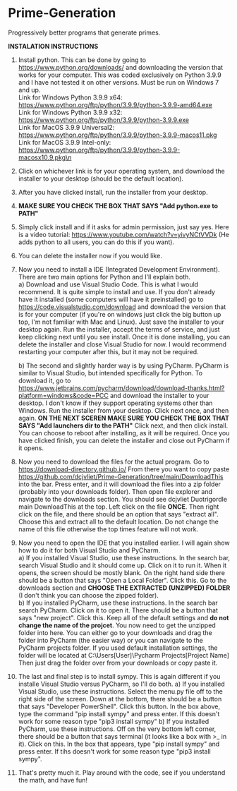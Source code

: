# Prime-Generation
Progressively better programs that generate primes.

**INSTALATION INSTRUCTIONS**

1. Install python. This can be done by going to https://www.python.org/downloads/ and downloading the version that works for your computer. This was coded exclusively on Python 3.9.9 and I have not tested it on other versions. Must be run on Windows 7 and up.     
   Link for Windows Python 3.9.9 x64: https://www.python.org/ftp/python/3.9.9/python-3.9.9-amd64.exe                                                                                                                                                                                                                                                                                                
   Link for Windows Python 3.9.9 x32: https://www.python.org/ftp/python/3.9.9/python-3.9.9.exe                                                                                                                                                                   
   Link for MacOS 3.9.9 Universal2: https://www.python.org/ftp/python/3.9.9/python-3.9.9-macos11.pkg                                                                                                                                                             
   Link for MacOS 3.9.9 Intel-only: https://www.python.org/ftp/python/3.9.9/python-3.9.9-macosx10.9.pkg\n
2. Click on whichever link is for your operating system, and download the installer to your desktop (should be the default location).
3. After you have clicked install, run the installer from your desktop.
4. **MAKE SURE YOU CHECK THE BOX THAT SAYS "Add python.exe to PATH"**
5. Simply click install and if it asks for admin permission, just say yes. Here is a video tutorial: https://www.youtube.com/watch?v=yivyNCtVVDk (He adds python to all users, you can do this if you want).
6. You can delete the installer now if you would like.
7. Now you need to install a IDE (Integrated Development Environment). There are two main options for Python and I'll explain both.                      
   a) Download and use Visual Studio Code. This is what I would recommend. It is quite simple to install and use. If you don't already have it installed (some computers will have it preinstalled) go to https://code.visualstudio.com/download and download the version that is for your computer (if you're on windows just click the big button up top, I'm not familiar with Mac and Linux). Just save the installer to your desktop again. Run the installer, accept the terms of service, and just keep clicking next until you see install. Once it is done installing, you can delete the installer and close Visual Studio for now. I would recommend restarting your computer after this, but it may not be required.
   
   b) The second and slightly harder way is by using PyCharm. PyCharm is similar to Visual Studio, but intended specifically for Python. To download it, go to https://www.jetbrains.com/pycharm/download/download-thanks.html?platform=windows&code=PCC and download the installer to your desktop. I don't know if they support operating systems other than Windows. Run the installer from your desktop. Click next once, and then again. **ON THE NEXT SCEREN MAKE SURE YOU CHECK THE BOX THAT SAYS "Add launchers dir to the PATH"** Click next, and then click install. You can choose to reboot after installing, as it will be required. Once you have clicked finish, you can delete the installer and close out PyCharm if it opens.
8. Now you need to download the files for the actual program. Go to https://download-directory.github.io/  From there you want to copy paste https://github.com/dcjvliet/Prime-Generation/tree/main/DownloadThis into the
bar. Press enter, and it will download the files into a zip folder (probably into your downloads folder). Then open file explorer and navigate to the downloads section. You should see dcjvliet Duotrigordle main
DownloadThis at the top. Left click on the file **ONCE**. Then right click on the file, and there should be an option that says "extract all". Choose this and extract all to the default location. Do not change the name of this file otherwise the top times feature will not work.
9. Now you need to open the IDE that you installed earlier. I will again show how to do it for both Visual Studio and PyCharm.               
    a) If you installed Visual Studio, use these instructions. In the search bar, search Visual Studio and it should come up. Click on it to run it. When it opens, the screen should be mostly blank. On the right hand side there should be a button that says "Open a Local Folder". Click this. Go to the downloads section and **CHOOSE THE EXTRACTED (UNZIPPED) FOLDER** (I don't think you can choose the zipped folder).                                                                 
   b) If you installed PyCharm, use these instructions. In the search bar search PyCharm. Click on it to open it. There should be a button that says "new project". Click this. Keep all of the default settings and **do not change the name of the projcet**. You now need to get the unzipped folder into here. You can either go to your downloads and drag the folder into PyCharm (the easier way) or you can navigate to the PyCharm projects folder. If you used default installation settings, the folder will be located at C:\Users\[User]\Pycharm Projects\[Project Name] Then just drag the folder over from your downloads or copy paste it.                                 
10. The last and final step is to install sympy. This is again different if you installe Visual Studio versus PyCharm, so I'll do both.
a) If you installed Visual Studio, use these instructions. Select the menu.py file off to the right side of the screen. Down at the bottom, there should be a button that says "Developer PowerShell". Click this button. In the box above, type the command "pip install sympy" and press enter. If this doesn't work for some reason type "pip3 install sympy"
b) If you installed PyCharm, use these instructions. Off on the very bottom left corner, there should be a button that says terminal (it looks like a box with >_ in it). Click on this. In the box that appears, type "pip install sympy" and press enter. If tihs doesn't work for some reason type "pip3 install sympy".
11. That's pretty much it. Play around with the code, see if you understand the math, and have fun!
